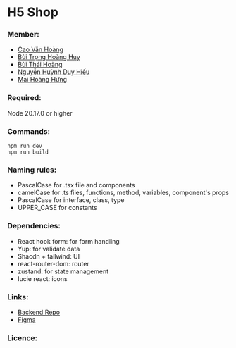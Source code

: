 # H5 Shop

### Member:

- [Cao Văn Hoàng](https://github.com/caovanhoang63)
- [Bùi Trọng Hoàng Huy]()
- [Bùi Thái Hoàng]()
- [Nguyễn Huỳnh Duy Hiếu]()
- [Mai Hoàng Hưng ]()

### Required:

Node 20.17.0 or higher

### Commands:

```
npm run dev
npm run build
```

### Naming rules:

- PascalCase for .tsx file and components
- camelCase for .ts files, functions, method, variables, component's props
- PascalCase for interface, class, type
- UPPER_CASE for constants

### Dependencies:

- React hook form: for form handling
- Yup: for validate data
- Shacdn + tailwind: UI
- react-router-dom: router
- zustand: for state management
- lucie react: icons

### Links:

- [Backend Repo](https://github.com/caovanhoang63/h5shop-backend)
- [Figma](https://www.figma.com/design/zv6TvjwsfQr2L4MGyH0Mft/SE100_Cua-hang-linh-kien-dien-tu?node-id=1-5&node-type=canvas&t=LqQ70c4LkK3v9N6M-0&fbclid=IwY2xjawGqihhleHRuA2FlbQIxMAABHQ2EZ6v0hlH0aKENC9Epr8wH2xoujOA0Bl_cUlS11V9cMsJ3C0EyA0tfbw_aem_YKyfwlqcBiPRVYJJZzDVpA)

### Licence:
